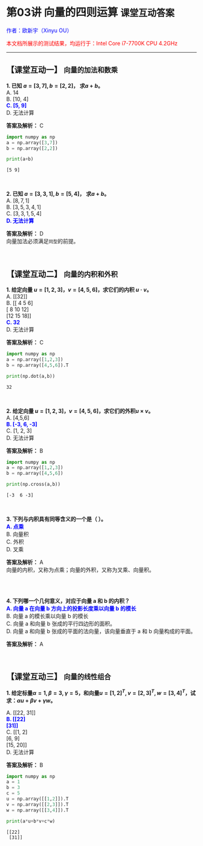 # **第03讲 向量的四则运算** `课堂互动答案`

<font color="blue">作者：欧新宇（Xinyu OU）</font>

<font color="red">本文档所展示的测试结果，均运行于：Intel Core i7-7700K CPU 4.2GHz</font>

---

## **【课堂互动一】** `向量的加法和数乘`

**1. 已知 $a = [3, 7], b = [2, 2]$， 求$a+b$。**  
A. 14  
B. [10, 4]  
<font style='color:blue;font-weight:bold;'>C. [5, 9]</font>  
D. 无法计算

**答案及解析：** C


```python
import numpy as np
a = np.array([3,7])
b = np.array([2,2])

print(a+b)
```

    [5 9]
    

<br/>

**2. 已知 $a = [3, 3, 1], b = [5, 4]$， 求$a+b$。**  
A. $[8, 7, 1]$  
B. $[3, 5, 3, 4, 1]$  
C. $[3, 3, 1, 5, 4]$  
<font style='color:blue;font-weight:bold;'>D. 无法计算</font>  

**答案及解析：** D  
向量加法必须满足`同型`的前提。

<br/>

## **【课堂互动二】** `向量的内积和外积`

**1. 给定向量 $u = [1,2,3]，v = [4,5,6]$，求它们的内积 $u·v$。**  
A. [[32]]   
B. [[ 4  5  6]  
[ 8 10 12]  
[12 15 18]]  
<font style='color:blue;font-weight:bold;'>C. 32</font>  
D. 无法计算  

**答案及解析：** C  


```python
import numpy as np
a = np.array([1,2,3])
b = np.array([4,5,6]).T

print(np.dot(a,b))
```

    32
    

<br/>

**2. 给定向量 $u = [1,2,3]，v = [4,5,6]$，求它们的外积$u × v$。**  
A. [4,5,6]  
<font style='color:blue;font-weight:bold;'>B. [-3, 6, -3]</font>    
C. [1, 2, 3]  
D. 无法计算

**答案及解析：** B


```python
import numpy as np
a = np.array([1,2,3])
b = np.array([4,5,6])

print(np.cross(a,b))
```

    [-3  6 -3]
    

<br/>

**3. 下列与内积具有同等含义的一个是（      ）。**  
<font style='color:blue;font-weight:bold;'>A. 点乘</font>  
B. 向量积  
C. 外积  
D. 叉乘  

**答案及解析：** A  
向量的内积，又称为点乘；向量的外积，又称为叉乘、向量积。

<br/>

<br/>

**4. 下列哪一个几何意义，对应于向量 a 和 b 的内积？**  
<font style='color:blue;font-weight:bold;'>A. 向量 a 在向量 b 方向上的投影长度乘以向量 b 的模长</font>   
B. 向量 a 的模长乘以向量 b 的模长  
C. 向量 a 和向量 b  张成的平行四边形的面积。  
D. 向量 a 和向量 b  张成的平面的法向量，该向量垂直于 a 和 b  向量构成的平面。

**答案及解析：** A  

<br/>

## **【课堂互动三】** `向量的线性组合`

**1. 给定标量$\alpha=1, \beta=3, \gamma=5$，和向量$u=[1,2]^T, v=[2,3]^T, w=[3,4]^T$，试求：$\alpha u + \beta v + \gamma w$。**

A. [[22, 31]]  
<font style='color:blue;font-weight:bold;'>B. [[22]  
 [31]]</font>   
C. [[1, 2]  
[6, 9]  
[15, 20]]  
D. 无法计算

**答案及解析：** B  


```python
import numpy as np
a = 1
b = 3
c = 5
u = np.array([[1,2]]).T
v = np.array([[2,3]]).T
w = np.array([[3,4]]).T

print(a*u+b*v+c*w)
```

    [[22]
     [31]]
    
